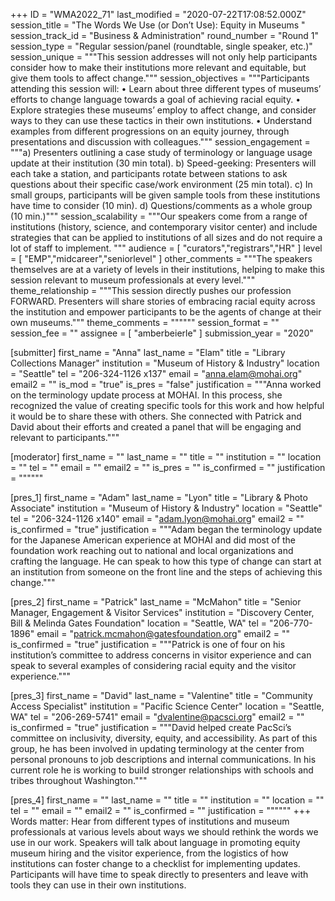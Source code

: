 +++
ID = "WMA2022_71"
last_modified = "2020-07-22T17:08:52.000Z"
session_title = "The Words We Use (or Don’t Use): Equity in Museums "
session_track_id = "Business & Administration"
round_number = "Round 1"
session_type = "Regular session/panel (roundtable, single speaker, etc.)"
session_unique = """This session addresses will not only help participants consider how to make their institutions more relevant and equitable, but give them tools to affect change."""
session_objectives = """Participants attending this session will:
•	Learn about three different types of museums’ efforts to change language towards a goal of achieving racial equity.
•	Explore strategies these museums’ employ to affect change, and consider ways to they can use these tactics in their own institutions.
•	Understand examples from different progressions on an equity journey, through presentations and discussion with colleagues."""
session_engagement = """a)	Presenters outlining a case study of terminology or language usage update at their institution (30 min total).
b)	Speed-geeking: Presenters will each take a station, and participants rotate between stations to ask questions about their specific case/work environment (25 min total).
c)	In small groups, participants will be given sample tools from these institutions have time to consider (10 min).
d)	Questions/comments as a whole group (10 min.)"""
session_scalability = """Our speakers come from a range of institutions (history, science, and contemporary visitor center) and include strategies that can be applied to institutions of all sizes and do not require a lot of staff to implement.
"""
audience = [ "curators","registrars","HR" ]
level = [ "EMP","midcareer","seniorlevel" ]
other_comments = """The speakers themselves are at a variety of levels in their institutions, helping to make this session relevant to museum professionals at every level."""
theme_relationship = """This session directly pushes our profession FORWARD. Presenters will share stories of embracing racial equity across the institution and empower participants to be the agents of change at their own museums."""
theme_comments = """"""
session_format = ""
session_fee = ""
assignee = [ "amberbeierle" ]
submission_year = "2020"

[submitter]
first_name = "Anna"
last_name = "Elam"
title = "Library Collections Manager"
institution = "Museum of History & Industry"
location = "Seattle"
tel = "206-324-1126 x137"
email = "anna.elam@mohai.org"
email2 = ""
is_mod = "true"
is_pres = "false"
justification = """Anna worked on the terminology update process at MOHAI. In this process, she recognized the value of creating specific tools for this work and how helpful it would be to share these with others. She connected with Patrick and David about their efforts and created a panel that will be engaging and relevant to participants."""

[moderator]
first_name = ""
last_name = ""
title = ""
institution = ""
location = ""
tel = ""
email = ""
email2 = ""
is_pres = ""
is_confirmed = ""
justification = """"""

[pres_1]
first_name = "Adam"
last_name = "Lyon"
title = "Library & Photo Associate"
institution = "Museum of History & Industry"
location = "Seattle"
tel = "206-324-1126 x140"
email = "adam.lyon@mohai.org"
email2 = ""
is_confirmed = "true"
justification = """Adam began the terminology update for the Japanese American experience at MOHAI and did most of the foundation work reaching out to national and local organizations and crafting the language. He can speak to how this type of change can start at an institution from someone on the front line and the steps of achieving this change."""

[pres_2]
first_name = "Patrick"
last_name = "McMahon"
title = "Senior Manager, Engagement & Visitor Services"
institution = "Discovery Center, Bill & Melinda Gates Foundation"
location = "Seattle, WA"
tel = "206-770-1896"
email = "patrick.mcmahon@gatesfoundation.org"
email2 = ""
is_confirmed = "true"
justification = """Patrick is one of four on his institution’s committee to address concerns in visitor experience and can speak to several examples of considering racial equity and the visitor experience."""

[pres_3]
first_name = "David"
last_name = "Valentine"
title = "Community Access Specialist"
institution = "Pacific Science Center"
location = "Seattle, WA"
tel = "206-269-5741"
email = "dvalentine@pacsci.org"
email2 = ""
is_confirmed = "true"
justification = """David helped create PacSci’s committee on inclusivity, diversity, equity, and accessibility. As part of this group, he has been involved in updating terminology at the center from personal pronouns to job descriptions and internal communications. In his current role he is working to build stronger relationships with schools and tribes throughout Washington."""

[pres_4]
first_name = ""
last_name = ""
title = ""
institution = ""
location = ""
tel = ""
email = ""
email2 = ""
is_confirmed = ""
justification = """"""
+++
Words matter: Hear from different types of institutions and museum professionals at various levels about ways we should rethink the words we use in our work. Speakers will talk about language in promoting equity museum hiring and the visitor experience, from the logistics of how institutions can foster change to a checklist for implementing updates. Participants will have time to speak directly to presenters and leave with tools they can use in their own institutions.

